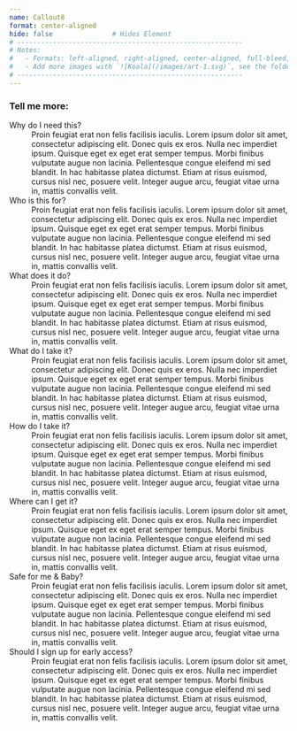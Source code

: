 ```yaml
---
name: Callout8
format: center-aligned
hide: false               # Hides Element
# ---------------------------------------------------------
# Notes:
#   - Formats: left-aligned, right-aligned, center-aligned, full-bleed, big-numbers
#   - Add more images with `![Koala](/images/art-1.svg)`, see the folder: static/images
# ---------------------------------------------------------
---
```


<section>

### Tell me more:

<dl class="accordion">
  <dt tabIndex="1">Why do I need this?</dt>
  <dd>Proin feugiat erat non felis facilisis iaculis. Lorem ipsum dolor sit amet, consectetur adipiscing elit. Donec quis ex eros. Nulla nec imperdiet ipsum. Quisque eget ex eget erat semper tempus. Morbi finibus vulputate augue non lacinia. Pellentesque congue eleifend mi sed blandit. In hac habitasse platea dictumst. Etiam at risus euismod, cursus nisl nec, posuere velit. Integer augue arcu, feugiat vitae urna in, mattis convallis velit.</dd>

  <dt tabIndex="1">Who is this for?</dt>
  <dd>Proin feugiat erat non felis facilisis iaculis. Lorem ipsum dolor sit amet, consectetur adipiscing elit. Donec quis ex eros. Nulla nec imperdiet ipsum. Quisque eget ex eget erat semper tempus. Morbi finibus vulputate augue non lacinia. Pellentesque congue eleifend mi sed blandit. In hac habitasse platea dictumst. Etiam at risus euismod, cursus nisl nec, posuere velit. Integer augue arcu, feugiat vitae urna in, mattis convallis velit.</dd>

  <dt tabIndex="1">What does it do?</dt>
  <dd>Proin feugiat erat non felis facilisis iaculis. Lorem ipsum dolor sit amet, consectetur adipiscing elit. Donec quis ex eros. Nulla nec imperdiet ipsum. Quisque eget ex eget erat semper tempus. Morbi finibus vulputate augue non lacinia. Pellentesque congue eleifend mi sed blandit. In hac habitasse platea dictumst. Etiam at risus euismod, cursus nisl nec, posuere velit. Integer augue arcu, feugiat vitae urna in, mattis convallis velit.</dd>

  <dt tabIndex="1">What do I take it?</dt>
  <dd>Proin feugiat erat non felis facilisis iaculis. Lorem ipsum dolor sit amet, consectetur adipiscing elit. Donec quis ex eros. Nulla nec imperdiet ipsum. Quisque eget ex eget erat semper tempus. Morbi finibus vulputate augue non lacinia. Pellentesque congue eleifend mi sed blandit. In hac habitasse platea dictumst. Etiam at risus euismod, cursus nisl nec, posuere velit. Integer augue arcu, feugiat vitae urna in, mattis convallis velit.</dd>

  <dt tabIndex="1">How do I take it?</dt>
  <dd>Proin feugiat erat non felis facilisis iaculis. Lorem ipsum dolor sit amet, consectetur adipiscing elit. Donec quis ex eros. Nulla nec imperdiet ipsum. Quisque eget ex eget erat semper tempus. Morbi finibus vulputate augue non lacinia. Pellentesque congue eleifend mi sed blandit. In hac habitasse platea dictumst. Etiam at risus euismod, cursus nisl nec, posuere velit. Integer augue arcu, feugiat vitae urna in, mattis convallis velit.</dd>

  <dt tabIndex="1">Where can I get it?</dt>
  <dd>Proin feugiat erat non felis facilisis iaculis. Lorem ipsum dolor sit amet, consectetur adipiscing elit. Donec quis ex eros. Nulla nec imperdiet ipsum. Quisque eget ex eget erat semper tempus. Morbi finibus vulputate augue non lacinia. Pellentesque congue eleifend mi sed blandit. In hac habitasse platea dictumst. Etiam at risus euismod, cursus nisl nec, posuere velit. Integer augue arcu, feugiat vitae urna in, mattis convallis velit.</dd>

  <dt tabIndex="1">Safe for me &amp; Baby?</dt>
  <dd>Proin feugiat erat non felis facilisis iaculis. Lorem ipsum dolor sit amet, consectetur adipiscing elit. Donec quis ex eros. Nulla nec imperdiet ipsum. Quisque eget ex eget erat semper tempus. Morbi finibus vulputate augue non lacinia. Pellentesque congue eleifend mi sed blandit. In hac habitasse platea dictumst. Etiam at risus euismod, cursus nisl nec, posuere velit. Integer augue arcu, feugiat vitae urna in, mattis convallis velit.</dd>

  <dt tabIndex="1">Should I sign up for early access?</dt>
  <dd>Proin feugiat erat non felis facilisis iaculis. Lorem ipsum dolor sit amet, consectetur adipiscing elit. Donec quis ex eros. Nulla nec imperdiet ipsum. Quisque eget ex eget erat semper tempus. Morbi finibus vulputate augue non lacinia. Pellentesque congue eleifend mi sed blandit. In hac habitasse platea dictumst. Etiam at risus euismod, cursus nisl nec, posuere velit. Integer augue arcu, feugiat vitae urna in, mattis convallis velit.</dd>
</dl>

</section>


